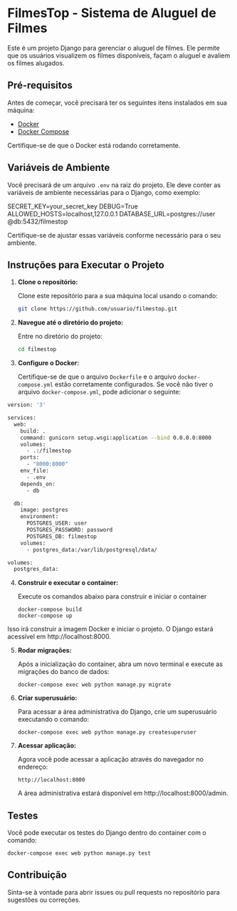 # FilmesTop - Sistema de Aluguel de Filmes

Este é um projeto Django para gerenciar o aluguel de filmes. Ele permite que os usuários visualizem os filmes disponíveis, façam o aluguel e avaliem os filmes alugados.

## Pré-requisitos

Antes de começar, você precisará ter os seguintes itens instalados em sua máquina:

- [Docker](https://docs.docker.com/get-docker/)
- [Docker Compose](https://docs.docker.com/compose/install/)

Certifique-se de que o Docker está rodando corretamente.

## Variáveis de Ambiente

Você precisará de um arquivo `.env` na raiz do projeto. Ele deve conter as variáveis de ambiente necessárias para o Django, como exemplo:

SECRET_KEY=your_secret_key DEBUG=True ALLOWED_HOSTS=localhost,127.0.0.1 DATABASE_URL=postgres://user
@db:5432/filmestop


Certifique-se de ajustar essas variáveis conforme necessário para o seu ambiente.

## Instruções para Executar o Projeto

1. **Clone o repositório:**

   Clone este repositório para a sua máquina local usando o comando:

   ```bash
   git clone https://github.com/usuario/filmestop.git

2. **Navegue até o diretório do projeto:**

    Entre no diretório do projeto: 
    ```bash
    cd filmestop

3. **Configure o Docker:**

    Certifique-se de que o arquivo `Dockerfile` e o arquivo `docker-compose.yml` estão corretamente configurados. Se você não tiver o arquivo `docker-compose.yml`, pode adicionar o seguinte:

```bash
version: '3'

services:
  web:
    build: .
    command: gunicorn setup.wsgi:application --bind 0.0.0.0:8000
    volumes:
      - .:/filmestop
    ports:
      - "8000:8000"
    env_file:
      - .env
    depends_on:
      - db

  db:
    image: postgres
    environment:
      POSTGRES_USER: user
      POSTGRES_PASSWORD: password
      POSTGRES_DB: filmestop
    volumes:
      - postgres_data:/var/lib/postgresql/data/

volumes:
  postgres_data:

```
4. **Construir e executar o container:**

    Execute os comandos abaixo para construir e iniciar o container

    ```
    docker-compose build
    docker-compose up
Isso irá construir a imagem Docker e iniciar o projeto. O Django estará acessível em http://localhost:8000.

5. **Rodar migrações:**

    Após a inicialização do container, abra um novo terminal e execute as migrações do banco de dados:

    ```
    docker-compose exec web python manage.py migrate

6. **Criar superusuário:**

    Para acessar a área administrativa do Django, crie um superusuário executando o comando: 

    ```
    docker-compose exec web python manage.py createsuperuser

7. **Acessar aplicação:**

    Agora você pode acessar a aplicação através do navegador no endereço:

    ```
    http://localhost:8000
    ```
    A área administrativa estará disponível em http://localhost:8000/admin.

## Testes

Você pode executar os testes do Django dentro do container com o comando:

    docker-compose exec web python manage.py test

## Contribuição
Sinta-se à vontade para abrir issues ou pull requests no repositório para sugestões ou correções.